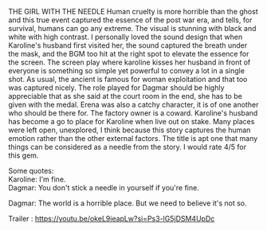 THE GIRL WITH THE NEEDLE
Human cruelty is more horrible than the ghost and this true event captured the essence of the post war era, and tells, for survival, humans can go any extreme. The visual is stunning with black and white with high contrast. I personally loved the sound design that when Karoline's husband first visited her, the sound captured the breath under the mask, and the BGM too hit at the right spot to elevate the essence for the screen. The screen play where karoline kisses her husband in front of everyone is something so simple yet powerful to convey a lot in a single shot. As usual, the ancient is famous for woman exploitation and that too was captured nicely. The role played for Dagmar should be highly appreciable that as she said at the court room in the end, she has to be given with the medal. Erena was also a catchy character, it is of one another who should be there for. The factory owner is a coward. Karoline's husband has become a go to place for Karoline when live out on stake. Many places were left open, unexplored, I think because this story captures the human emotion rather than the other external factors. The title is apt one that many things can be considered as a needle from the story. I would rate 4/5 for this gem.  

Some quotes:  
Karoline: I'm fine.  
Dagmar: You don't stick a needle in yourself if you're fine.  

Dagmar: The world is a horrible place. But we need to believe it's not so.  

Trailer : https://youtu.be/okeL9ieapLw?si=Ps3-lG5jDSM4UpDc  

